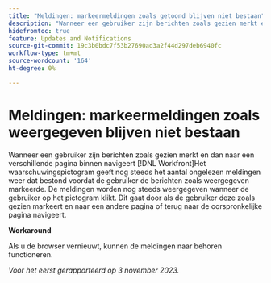 ```yaml
---
title: "Meldingen: markeermeldingen zoals getoond blijven niet bestaan"
description: "Wanneer een gebruiker zijn berichten zoals gezien merkt en dan aan een verschillende pagina binnen Workfront navigeert, toont het berichtpictogram nog het aantal ongelezen berichten die bestonden alvorens de gebruiker hen zoals gezien merkte, en de berichten nog een lijst wanneer de gebruiker het pictogram klikt. Dit gaat door als de gebruiker deze zoals gezien markeert en naar een andere pagina of terug naar de oorspronkelijke pagina navigeert."
hidefromtoc: true
feature: Updates and Notifications
source-git-commit: 19c3b0bdc7f53b27690ad3a2f44d297deb6940fc
workflow-type: tm+mt
source-wordcount: '164'
ht-degree: 0%

---
```



# Meldingen: markeermeldingen zoals weergegeven blijven niet bestaan

Wanneer een gebruiker zijn berichten zoals gezien merkt en dan naar een verschillende pagina binnen navigeert [!DNL Workfront]Het waarschuwingspictogram geeft nog steeds het aantal ongelezen meldingen weer dat bestond voordat de gebruiker de berichten zoals weergegeven markeerde. De meldingen worden nog steeds weergegeven wanneer de gebruiker op het pictogram klikt. Dit gaat door als de gebruiker deze zoals gezien markeert en naar een andere pagina of terug naar de oorspronkelijke pagina navigeert.

**Workaround**

Als u de browser vernieuwt, kunnen de meldingen naar behoren functioneren.

_Voor het eerst gerapporteerd op 3 november 2023._
